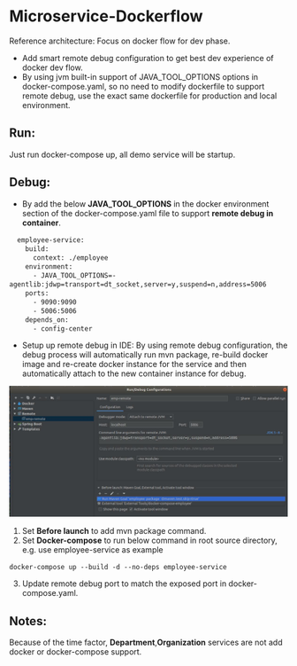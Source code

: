 # Microservice-Dockerflow
Reference architecture: Focus on docker flow for dev phase.

- Add smart remote debug configuration to get best dev experience of  docker dev flow.
- By using jvm built-in support of JAVA_TOOL_OPTIONS options in docker-compose.yaml, so no need to modify dockerfile to support remote debug, use the exact same dockerfile for production and local environment.

## Run:
Just run docker-compose up, all demo service will be startup.

## Debug:

- By add the below **JAVA_TOOL_OPTIONS** in the docker environment section of the docker-compose.yaml file to support **remote debug in container**.

```
  employee-service:
    build:
      context: ./employee
    environment:
      - JAVA_TOOL_OPTIONS=-agentlib:jdwp=transport=dt_socket,server=y,suspend=n,address=5006
    ports:
      - 9090:9090
      - 5006:5006
    depends_on:
      - config-center
```

- Setup up remote debug in IDE:
By using remote debug configuration, the debug process will automatically run mvn package, re-build docker image and re-create docker instance for the service and then automatically attach to the new container instance for debug.

![Demo setting](Remote-debug-Employee-service-demo.jpg)
  1. Set **Before launch** to add mvn package command.
  2. Set **Docker-compose** to run below command in root source directory, e.g. use employee-service as example
  ```
  docker-compose up --build -d --no-deps employee-service
  ```
  3. Update remote debug port to match the exposed port in docker-compose.yaml.

## Notes:
Because of the time factor, **Department**,**Organization** services are not add docker or docker-compose support.

